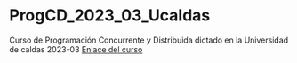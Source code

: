 # ProgCD_2023_03_Ucaldas
Curso de Programación Concurrente y Distribuida dictado en la Universidad de caldas 2023-03
[Enlace del curso](https://bioaiteamlearning.github.io/ProgCD_2023_03_Ucaldas/intro.html)
